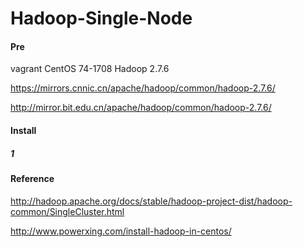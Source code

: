 # Hadoop-Single-Node

####  Pre

vagrant CentOS 74-1708   Hadoop 2.7.6 

https://mirrors.cnnic.cn/apache/hadoop/common/hadoop-2.7.6/ 


http://mirror.bit.edu.cn/apache/hadoop/common/hadoop-2.7.6/   



####  Install 

##### 1


####  Reference 


http://hadoop.apache.org/docs/stable/hadoop-project-dist/hadoop-common/SingleCluster.html


http://www.powerxing.com/install-hadoop-in-centos/  

